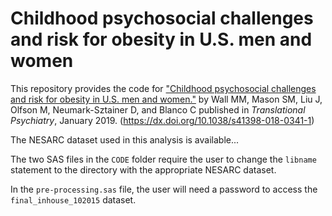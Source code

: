 # Childhood psychosocial challenges and risk for obesity in U.S. men and women

This repository provides the code for ["Childhood psychosocial challenges and risk for obesity in U.S. men and women."](https://www.ncbi.nlm.nih.gov/pubmed/30655501) by Wall MM, Mason SM, Liu J, Olfson M, Neumark-Sztainer D, and Blanco C published in *Translational Psychiatry*, January 2019. (https://dx.doi.org/10.1038/s41398-018-0341-1)

The NESARC dataset used in this analysis is available...

The two SAS files in the `CODE` folder require the user to change the `libname` statement to the directory with the appropriate NESARC dataset. 

In the `pre-processing.sas` file, the user will need a password to access the `final_inhouse_102015` dataset.
